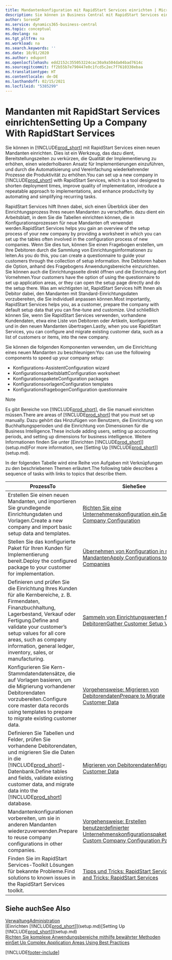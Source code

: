 ```yaml
---
title: Mandantenkonfiguration mit RapidStart Services einrichten | Microsoft Docs
description: Sie können in Business Central mit RapidStart Services einen neuen Mandanten einrichten, einem Werkzeug, das dazu dient, Bereitstellungszeiten zu verkürzen, die Qualität der Implementierung zu erhöhen, einen wiederholbaren Ansatz für Implementierungen einzuführen und durch die Automatisierung und Vereinfachung wiederkehrender Prozesse die Produktivität zu erhöhen.
author: SorenGP
ms.service: dynamics365-business-central
ms.topic: conceptual
ms.devlang: na
ms.tgt_pltfrm: na
ms.workload: na
ms.search.keywords: ''
ms.date: 10/01/2020
ms.author: edupont
ms.openlocfilehash: edd2152c355053224cac30a9a504da04bad7614c
ms.sourcegitcommit: ff2b55b7e790447e0c1fcd5c2ec7f7610338ebaa
ms.translationtype: HT
ms.contentlocale: de-DE
ms.lasthandoff: 02/15/2021
ms.locfileid: "5385299"
---
```

# <a name="setting-up-a-company-with-rapidstart-services"></a><span data-ttu-id="bb0c7-103">Mandanten mit RapidStart Services einrichten</span><span class="sxs-lookup"><span data-stu-id="bb0c7-103">Setting Up a Company With RapidStart Services</span></span>
<span data-ttu-id="bb0c7-104">Sie können in [!INCLUDE[prod_short](includes/prod_short.md)] mit RapidStart Services einen neuen Mandanten einrichten. Dies ist ein Werkzeug, das dazu dient, Bereitstellungszeiten zu verkürzen, die Qualität der Implementierung zu erhöhen, einen wiederholbaren Ansatz für Implementierungen einzuführen, und durch die Automatisierung und Vereinfachung wiederkehrender Prozesse die Produktivität zu erhöhen.</span><span class="sxs-lookup"><span data-stu-id="bb0c7-104">You can set up a new company in [!INCLUDE[prod_short](includes/prod_short.md)] with RapidStart Services, which is a tool designed to shorten deployment times, improve quality of implementation, introduce a repeatable approach to implementations, and enhance productivity by automating and simplifying recurring tasks.</span></span>  

<span data-ttu-id="bb0c7-105">RapidStart Services hilft Ihnen dabei, sich einen Überblick über den Einrichtungsprozess Ihres neuen Mandanten zu verschaffen. dazu dient ein Arbeitsblatt, in dem Sie die Tabellen einrichten können, die in Konfigurationsprozessen für neue Mandanten oft verwendet werden.</span><span class="sxs-lookup"><span data-stu-id="bb0c7-105">RapidStart Services helps you gain an overview of the setup process of your new company by providing a worksheet in which you can set up the tables often involved in the configuration process of new companies.</span></span> <span data-ttu-id="bb0c7-106">Wenn Sie dies tun, können Sie einen Fragebogen erstellen, um Ihre Debitoren durch die Sammlung von Einrichtungsinformationen zu leiten.</span><span class="sxs-lookup"><span data-stu-id="bb0c7-106">As you do this, you can create a questionnaire to guide your customers through the collection of setup information.</span></span> <span data-ttu-id="bb0c7-107">Ihre Debitoren haben die Option, anhand des Fragebogens Anwendungsbereiche einzurichten. Sie können auch die Einrichtungsseite direkt öffnen und die Einrichtung dort Vornehmen.</span><span class="sxs-lookup"><span data-stu-id="bb0c7-107">Your customers have the option of using the questionnaire to set up application areas, or they can open the setup page directly and do the setup there.</span></span> <span data-ttu-id="bb0c7-108">Was am wichtigsten ist, RapidStart Services hilft Ihnen als Debitor dabei, den Mandanten mit Standard-Einrichtungsdaten vorzubereiten, die Sie individuell anpassen können.</span><span class="sxs-lookup"><span data-stu-id="bb0c7-108">Most importantly, RapidStart Services helps you, as a customer, prepare the company with default setup data that you can fine-tune and customize.</span></span> <span data-ttu-id="bb0c7-109">Und schließlich können Sie, wenn Sie RapidStart Services verwenden, vorhandene Kundendaten, etwa eine Liste von Debitoren oder Artikeln, konfigurieren und in den neuen Mandanten übertragen.</span><span class="sxs-lookup"><span data-stu-id="bb0c7-109">Lastly, when you use RapidStart Services, you can configure and migrate existing customer data, such as a list of customers or items, into the new company.</span></span>

<span data-ttu-id="bb0c7-110">Sie können die folgenden Komponenten verwenden, um die Einrichtung eines neuen Mandanten zu beschleunigen:</span><span class="sxs-lookup"><span data-stu-id="bb0c7-110">You can use the following components to speed up your company setup:</span></span>  

-   <span data-ttu-id="bb0c7-111">Konfigurations-Assistent</span><span class="sxs-lookup"><span data-stu-id="bb0c7-111">Configuration wizard</span></span>  
-   <span data-ttu-id="bb0c7-112">Konfigurationsarbeitsblatt</span><span class="sxs-lookup"><span data-stu-id="bb0c7-112">Configuration worksheet</span></span>  
-   <span data-ttu-id="bb0c7-113">Konfigurationspakete</span><span class="sxs-lookup"><span data-stu-id="bb0c7-113">Configuration packages</span></span>  
-   <span data-ttu-id="bb0c7-114">Konfigurationsvorlagen</span><span class="sxs-lookup"><span data-stu-id="bb0c7-114">Configuration templates</span></span>  
-   <span data-ttu-id="bb0c7-115">Konfigurationsfragebogen</span><span class="sxs-lookup"><span data-stu-id="bb0c7-115">Configuration questionnaire</span></span>  

> [!Note]  
>  <span data-ttu-id="bb0c7-116">Es gibt Bereiche von [!INCLUDE[prod_short](includes/prod_short.md)], die Sie manuell einrichten müssen.</span><span class="sxs-lookup"><span data-stu-id="bb0c7-116">There are areas of [!INCLUDE[prod_short](includes/prod_short.md)] that you must set up manually.</span></span> <span data-ttu-id="bb0c7-117">Dazu gehört das Hinzufügen von Benutzern, die Einrichtung von Buchhaltungsperioden und die Einrichtung von Dimensionen für die Business Intelligence.</span><span class="sxs-lookup"><span data-stu-id="bb0c7-117">These include adding users, setting up accounting periods, and setting up dimensions for business intelligence.</span></span> <span data-ttu-id="bb0c7-118">Weitere Informationen finden Sie unter [Einrichten [!INCLUDE[prod_short](includes/prod_short.md)]](setup.md)</span><span class="sxs-lookup"><span data-stu-id="bb0c7-118">For more information, see [Setting Up [!INCLUDE[prod_short](includes/prod_short.md)]](setup.md).</span></span>

 <span data-ttu-id="bb0c7-119">In der folgenden Tabelle wird eine Reihe von Aufgaben mit Verknüpfungen zu den beschriebenen Themen erläutert.</span><span class="sxs-lookup"><span data-stu-id="bb0c7-119">The following table describes a sequence of tasks with links to topics that describe them.</span></span>

|<span data-ttu-id="bb0c7-120">**Prozess**</span><span class="sxs-lookup"><span data-stu-id="bb0c7-120">**To**</span></span>|<span data-ttu-id="bb0c7-121">**Siehe**</span><span class="sxs-lookup"><span data-stu-id="bb0c7-121">**See**</span></span>|  
|------------|-------------|  
|<span data-ttu-id="bb0c7-122">Erstellen Sie einen neuen Mandanten, und importieren Sie grundlegende Einrichtungsdaten und Vorlagen.</span><span class="sxs-lookup"><span data-stu-id="bb0c7-122">Create a new company and import basic setup data and templates.</span></span>|[<span data-ttu-id="bb0c7-123">Richten Sie eine Unternehmenskonfiguration ein.</span><span class="sxs-lookup"><span data-stu-id="bb0c7-123">Set Up Company Configuration</span></span>](admin-set-up-company-configuration.md)|  
|<span data-ttu-id="bb0c7-124">Stellen Sie das konfigurierte Paket für Ihren Kunden für Implementierung bereit.</span><span class="sxs-lookup"><span data-stu-id="bb0c7-124">Deploy the configured package to your customer for implementation.</span></span>|[<span data-ttu-id="bb0c7-125">Übernehmen von Konfiguration in neue Mandanten</span><span class="sxs-lookup"><span data-stu-id="bb0c7-125">Apply Configurations to New Companies</span></span>](admin-apply-configuration-to-new-companies.md)|
|<span data-ttu-id="bb0c7-126">Definieren und prüfen Sie die Einrichtung Ihres Kunden für alle Kernbereiche, z. B. Firmendaten, Finanzbuchhaltung, Lagerbestand, Verkauf oder Fertigung.</span><span class="sxs-lookup"><span data-stu-id="bb0c7-126">Define and validate your customer’s setup values for all core areas, such as company information, general ledger, inventory, sales, or manufacturing.</span></span>|[<span data-ttu-id="bb0c7-127">Sammeln von Einrichtungswerten für Debitoren</span><span class="sxs-lookup"><span data-stu-id="bb0c7-127">Gather Customer Setup Values</span></span>](admin-gather-customer-setup-values.md)|  
|<span data-ttu-id="bb0c7-128">Konfigurieren Sie Kern-Stammdatendatensätze, die auf Vorlagen basieren, um die Migrierung vorhandener Debitorendaten vorzubereiten.</span><span class="sxs-lookup"><span data-stu-id="bb0c7-128">Configure core master data records using templates to prepare to migrate existing customer data.</span></span>|[<span data-ttu-id="bb0c7-129">Vorgehensweise: Migrieren von Debitorendaten</span><span class="sxs-lookup"><span data-stu-id="bb0c7-129">Prepare to Migrate Customer Data</span></span>](admin-use-templates-to-prepare-customer-data-for-migration.md)|  
|<span data-ttu-id="bb0c7-130">Definieren Sie Tabellen und Felder, prüfen Sie vorhandene Debitorendaten, und migrieren Sie die Daten in die [!INCLUDE[prod_short](includes/prod_short.md)]-Datenbank.</span><span class="sxs-lookup"><span data-stu-id="bb0c7-130">Define tables and fields, validate existing customer data, and migrate data into the [!INCLUDE[prod_short](includes/prod_short.md)] database.</span></span>|[<span data-ttu-id="bb0c7-131">Migrieren von Debitorendaten</span><span class="sxs-lookup"><span data-stu-id="bb0c7-131">Migrate Customer Data</span></span>](admin-migrate-customer-data.md)|
|<span data-ttu-id="bb0c7-132">Mandantenkonfigurationen vorbereiten, um sie in anderen Mandanten wiederzuverwenden.</span><span class="sxs-lookup"><span data-stu-id="bb0c7-132">Prepare to reuse company configurations in other companies.</span></span>|[<span data-ttu-id="bb0c7-133">Vorgehensweise: Erstellen benutzerdefinierter Unternehmenskonfigurationspakete</span><span class="sxs-lookup"><span data-stu-id="bb0c7-133">Create Custom Company Configuration Packages</span></span>](admin-how-to-create-custom-company-configuration-packages.md)|
|<span data-ttu-id="bb0c7-134">Finden Sie im RapidStart Services-Toolkit Lösungen für bekannte Probleme.</span><span class="sxs-lookup"><span data-stu-id="bb0c7-134">Find solutions to known issues in the RapidStart Services toolkit.</span></span>|[<span data-ttu-id="bb0c7-135">Tipps und Tricks: RapidStart Services</span><span class="sxs-lookup"><span data-stu-id="bb0c7-135">Tips and Tricks: RapidStart Services</span></span>](admin-tips-and-tricks-rapidstart-services.md)|  

## <a name="see-also"></a><span data-ttu-id="bb0c7-136">Siehe auch</span><span class="sxs-lookup"><span data-stu-id="bb0c7-136">See Also</span></span>  
[<span data-ttu-id="bb0c7-137">Verwaltung</span><span class="sxs-lookup"><span data-stu-id="bb0c7-137">Administration</span></span>](admin-setup-and-administration.md)  
<span data-ttu-id="bb0c7-138">[Einrichten [!INCLUDE[prod_short](includes/prod_short.md)]](setup.md)</span><span class="sxs-lookup"><span data-stu-id="bb0c7-138">[Setting Up [!INCLUDE[prod_short](includes/prod_short.md)]](setup.md)</span></span>  
[<span data-ttu-id="bb0c7-139">Richten Sie komplexe Anwendungsbereiche mithilfe bewährter Methoden ein</span><span class="sxs-lookup"><span data-stu-id="bb0c7-139">Set Up Complex Application Areas Using Best Practices</span></span>](set-up-complex-application-areas-using-best-practices.md)   


[!INCLUDE[footer-include](includes/footer-banner.md)]
